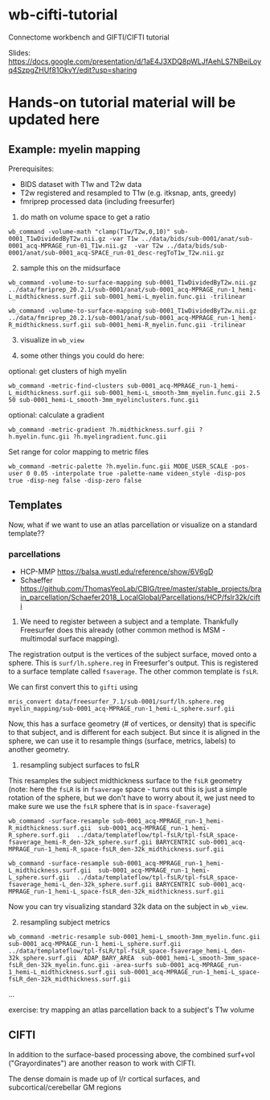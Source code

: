 # wb-cifti-tutorial
Connectome workbench and GIFTI/CIFTI tutorial 

Slides:
https://docs.google.com/presentation/d/1aE4J3XDQ8pWLJfAehLS7NBeiLoyq4SzpgZHUf81OkvY/edit?usp=sharing

# Hands-on tutorial material will be updated here


## Example: myelin mapping

Prerequisites:
- BIDS dataset with T1w and T2w data
- T2w registered and resampled to T1w (e.g. itksnap, ants, greedy)
- fmriprep processed data (including freesurfer)


1. do math on volume space to get a ratio
```
wb_command -volume-math "clamp(T1w/T2w,0,10)" sub-0001_T1wDividedByT2w.nii.gz -var T1w ../data/bids/sub-0001/anat/sub-0001_acq-MPRAGE_run-01_T1w.nii.gz  -var T2w ../data/bids/sub-0001/anat/sub-0001_acq-SPACE_run-01_desc-regToT1w_T2w.nii.gz 
```

2. sample this on the midsurface
```
wb_command -volume-to-surface-mapping sub-0001_T1wDividedByT2w.nii.gz ../data/fmriprep_20.2.1/sub-0001/anat/sub-0001_acq-MPRAGE_run-1_hemi-L_midthickness.surf.gii sub-0001_hemi-L_myelin.func.gii -trilinear

wb_command -volume-to-surface-mapping sub-0001_T1wDividedByT2w.nii.gz ../data/fmriprep_20.2.1/sub-0001/anat/sub-0001_acq-MPRAGE_run-1_hemi-R_midthickness.surf.gii sub-0001_hemi-R_myelin.func.gii -trilinear
```

3. visualize in `wb_view`

4. some other things you could do here:

optional: get clusters of high myelin
```
wb_command -metric-find-clusters sub-0001_acq-MPRAGE_run-1_hemi-L_midthickness.surf.gii sub-0001_hemi-L_smooth-3mm_myelin.func.gii 2.5 50 sub-0001_hemi-L_smooth-3mm_myelinclusters.func.gii
```

optional: calculate a gradient 
```
wb_command -metric-gradient ?h.midthickness.surf.gii ?h.myelin.func.gii ?h.myelingradient.func.gii
```

Set range for color mapping to metric files
```
wb_command -metric-palette ?h.myelin.func.gii MODE_USER_SCALE -pos-user 0 0.05 -interpolate true -palette-name videen_style -disp-pos true -disp-neg false -disp-zero false
```




## Templates

Now, what if we want to use an atlas parcellation or visualize on a standard template??

###  parcellations
 - HCP-MMP
https://balsa.wustl.edu/reference/show/6V6gD
 - Schaeffer 
 https://github.com/ThomasYeoLab/CBIG/tree/master/stable_projects/brain_parcellation/Schaefer2018_LocalGlobal/Parcellations/HCP/fslr32k/cifti



1. We need to register between a subject and a template. Thankfully Freesurfer does this already (other common method is MSM - multimodal surface mapping). 

The registration output is the vertices of the subject surface, moved onto a sphere.
This is `surf/lh.sphere.reg` in Freesurfer's output. This is registered to a surface template called `fsaverage`. The other common template is `fsLR`. 

We can first convert this to `gifti` using 
```
mris_convert data/freesurfer_7.1/sub-0001/surf/lh.sphere.reg myelin_mapping/sub-0001_acq-MPRAGE_run-1_hemi-L_sphere.surf.gii
```

Now, this has a surface geometry (# of vertices, or density) that is specific to that subject, and is different for each subject. But since it is aligned in the sphere, we can use it to resample things (surface, metrics, labels) to another geometry.

1. resampling subject surfaces to fsLR

This resamples the subject midthickness surface to the `fsLR` geometry (note: here the `fsLR` is in `fsaverage` space - turns out this is just a simple rotation of the sphere, but we don't have to worry about it, we just need to make sure we use the `fsLR` sphere that is in `space-fsaverage`)

```
wb_command -surface-resample sub-0001_acq-MPRAGE_run-1_hemi-R_midthickness.surf.gii  sub-0001_acq-MPRAGE_run-1_hemi-R_sphere.surf.gii  ../data/templateflow/tpl-fsLR/tpl-fsLR_space-fsaverage_hemi-R_den-32k_sphere.surf.gii BARYCENTRIC sub-0001_acq-MPRAGE_run-1_hemi-R_space-fsLR_den-32k_midthickness.surf.gii

wb_command -surface-resample sub-0001_acq-MPRAGE_run-1_hemi-L_midthickness.surf.gii  sub-0001_acq-MPRAGE_run-1_hemi-L_sphere.surf.gii  ../data/templateflow/tpl-fsLR/tpl-fsLR_space-fsaverage_hemi-L_den-32k_sphere.surf.gii BARYCENTRIC sub-0001_acq-MPRAGE_run-1_hemi-L_space-fsLR_den-32k_midthickness.surf.gii
```

Now you can try visualizing standard 32k data on the subject in `wb_view`.


2. resampling subject metrics
```
wb_command -metric-resample sub-0001_hemi-L_smooth-3mm_myelin.func.gii sub-0001_acq-MPRAGE_run-1_hemi-L_sphere.surf.gii ../data/templateflow/tpl-fsLR/tpl-fsLR_space-fsaverage_hemi-L_den-32k_sphere.surf.gii  ADAP_BARY_AREA  sub-0001_hemi-L_smooth-3mm_space-fsLR_den-32k_myelin.func.gii -area-surfs sub-0001_acq-MPRAGE_run-1_hemi-L_midthickness.surf.gii sub-0001_acq-MPRAGE_run-1_hemi-L_space-fsLR_den-32k_midthickness.surf.gii
```

...

exercise: try mapping an atlas parcellation back to a subject's T1w volume

## CIFTI

In addition to the surface-based processing above, the combined surf+vol ("Grayordinates") are another reason to work with CIFTI.

The dense domain is made up of l/r cortical surfaces, and subcortical/cerebellar GM regions


